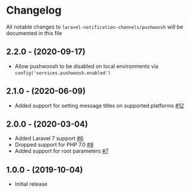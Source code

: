 # Changelog

All notable changes to `laravel-notification-channels/pushwoosh` will be documented in this file

## 2.2.0 - (2020-09-17)
- Allow pushwoosh to be disabled on local environments via `config('services.pushwoosh.enabled')`

## 2.1.0 - (2020-06-09)
- Added support for setting message titles on supported platforms [#12](https://github.com/laravel-notification-channels/pushwoosh/pull/12)

## 2.0.0 - (2020-03-04)
- Added Laravel 7 support [#6](https://github.com/laravel-notification-channels/pushwoosh/issues/6)
- Dropped support for PHP 7.0 [#8](https://github.com/laravel-notification-channels/pushwoosh/pull/8)
- Added support for root parameters [#7](https://github.com/laravel-notification-channels/pushwoosh/pull/7)

## 1.0.0 - (2019-10-04)
- Initial release
